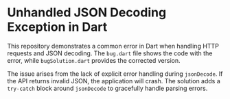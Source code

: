 # Unhandled JSON Decoding Exception in Dart

This repository demonstrates a common error in Dart when handling HTTP requests and JSON decoding. The `bug.dart` file shows the code with the error, while `bugSolution.dart` provides the corrected version.

The issue arises from the lack of explicit error handling during `jsonDecode`.  If the API returns invalid JSON, the application will crash. The solution adds a `try-catch` block around `jsonDecode` to gracefully handle parsing errors.